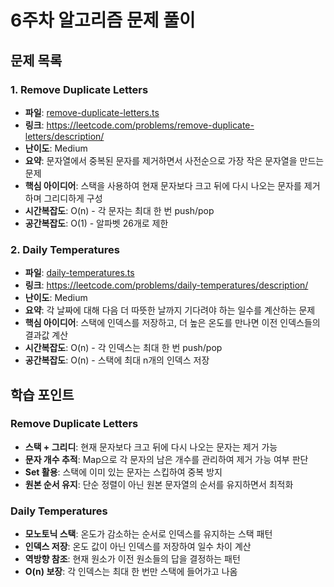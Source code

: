# 6주차 알고리즘 문제 풀이

## 문제 목록

### 1. Remove Duplicate Letters

-   **파일**: [remove-duplicate-letters.ts](./remove-duplicate-letters.ts)
-   **링크**: https://leetcode.com/problems/remove-duplicate-letters/description/
-   **난이도**: Medium
-   **요약**: 문자열에서 중복된 문자를 제거하면서 사전순으로 가장 작은 문자열을 만드는 문제
-   **핵심 아이디어**: 스택을 사용하여 현재 문자보다 크고 뒤에 다시 나오는 문자를 제거하며 그리디하게 구성
-   **시간복잡도**: O(n) - 각 문자는 최대 한 번 push/pop
-   **공간복잡도**: O(1) - 알파벳 26개로 제한

### 2. Daily Temperatures

-   **파일**: [daily-temperatures.ts](./daily-temperatures.ts)
-   **링크**: https://leetcode.com/problems/daily-temperatures/description/
-   **난이도**: Medium
-   **요약**: 각 날짜에 대해 다음 더 따뜻한 날까지 기다려야 하는 일수를 계산하는 문제
-   **핵심 아이디어**: 스택에 인덱스를 저장하고, 더 높은 온도를 만나면 이전 인덱스들의 결과값 계산
-   **시간복잡도**: O(n) - 각 인덱스는 최대 한 번 push/pop
-   **공간복잡도**: O(n) - 스택에 최대 n개의 인덱스 저장

## 학습 포인트

### Remove Duplicate Letters

-   **스택 + 그리디**: 현재 문자보다 크고 뒤에 다시 나오는 문자는 제거 가능
-   **문자 개수 추적**: Map으로 각 문자의 남은 개수를 관리하여 제거 가능 여부 판단
-   **Set 활용**: 스택에 이미 있는 문자는 스킵하여 중복 방지
-   **원본 순서 유지**: 단순 정렬이 아닌 원본 문자열의 순서를 유지하면서 최적화

### Daily Temperatures

-   **모노토닉 스택**: 온도가 감소하는 순서로 인덱스를 유지하는 스택 패턴
-   **인덱스 저장**: 온도 값이 아닌 인덱스를 저장하여 일수 차이 계산
-   **역방향 참조**: 현재 원소가 이전 원소들의 답을 결정하는 패턴
-   **O(n) 보장**: 각 인덱스는 최대 한 번만 스택에 들어가고 나옴
